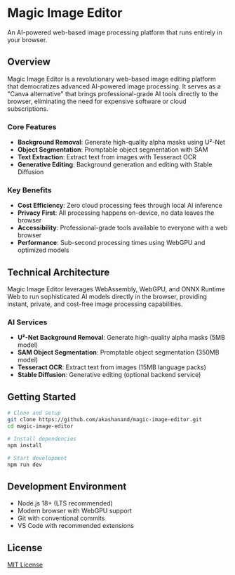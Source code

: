 # Magic Image Editor

An AI-powered web-based image processing platform that runs entirely in your browser.

## Overview

Magic Image Editor is a revolutionary web-based image editing platform that democratizes advanced AI-powered image processing. It serves as a "Canva alternative" that brings professional-grade AI tools directly to the browser, eliminating the need for expensive software or cloud subscriptions.

### Core Features

- **Background Removal**: Generate high-quality alpha masks using U²-Net
- **Object Segmentation**: Promptable object segmentation with SAM
- **Text Extraction**: Extract text from images with Tesseract OCR
- **Generative Editing**: Background generation and editing with Stable Diffusion

### Key Benefits

- **Cost Efficiency**: Zero cloud processing fees through local AI inference
- **Privacy First**: All processing happens on-device, no data leaves the browser
- **Accessibility**: Professional-grade tools available to everyone with a web browser
- **Performance**: Sub-second processing times using WebGPU and optimized models

## Technical Architecture

Magic Image Editor leverages WebAssembly, WebGPU, and ONNX Runtime Web to run sophisticated AI models directly in the browser, providing instant, private, and cost-free image processing capabilities.

### AI Services

- **U²-Net Background Removal**: Generate high-quality alpha masks (5MB model)
- **SAM Object Segmentation**: Promptable object segmentation (350MB model)
- **Tesseract OCR**: Extract text from images (15MB language packs)
- **Stable Diffusion**: Generative editing (optional backend service)

## Getting Started

```bash
# Clone and setup
git clone https://github.com/akashanand/magic-image-editor.git
cd magic-image-editor

# Install dependencies
npm install

# Start development
npm run dev
```

## Development Environment

- Node.js 18+ (LTS recommended)
- Modern browser with WebGPU support
- Git with conventional commits
- VS Code with recommended extensions

## License

[MIT License](LICENSE)